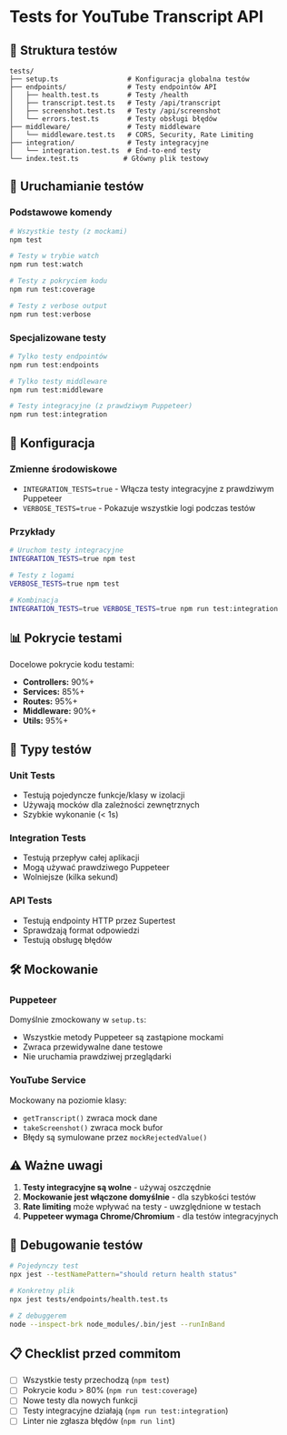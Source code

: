 # Tests for YouTube Transcript API

## 🧪 Struktura testów

```
tests/
├── setup.ts                 # Konfiguracja globalna testów
├── endpoints/               # Testy endpointów API
│   ├── health.test.ts       # Testy /health
│   ├── transcript.test.ts   # Testy /api/transcript
│   ├── screenshot.test.ts   # Testy /api/screenshot
│   └── errors.test.ts       # Testy obsługi błędów
├── middleware/              # Testy middleware
│   └── middleware.test.ts   # CORS, Security, Rate Limiting
├── integration/             # Testy integracyjne
│   └── integration.test.ts  # End-to-end testy
└── index.test.ts           # Główny plik testowy
```

## 🚀 Uruchamianie testów

### Podstawowe komendy

```bash
# Wszystkie testy (z mockami)
npm test

# Testy w trybie watch
npm run test:watch

# Testy z pokryciem kodu
npm run test:coverage

# Testy z verbose output
npm run test:verbose
```

### Specjalizowane testy

```bash
# Tylko testy endpointów
npm run test:endpoints

# Tylko testy middleware
npm run test:middleware

# Testy integracyjne (z prawdziwym Puppeteer)
npm run test:integration
```

## 🔧 Konfiguracja

### Zmienne środowiskowe

- `INTEGRATION_TESTS=true` - Włącza testy integracyjne z prawdziwym Puppeteer
- `VERBOSE_TESTS=true` - Pokazuje wszystkie logi podczas testów

### Przykłady

```bash
# Uruchom testy integracyjne
INTEGRATION_TESTS=true npm test

# Testy z logami
VERBOSE_TESTS=true npm test

# Kombinacja
INTEGRATION_TESTS=true VERBOSE_TESTS=true npm run test:integration
```

## 📊 Pokrycie testami

Docelowe pokrycie kodu testami:

- **Controllers:** 90%+
- **Services:** 85%+
- **Routes:** 95%+
- **Middleware:** 90%+
- **Utils:** 95%+

## 🎯 Typy testów

### Unit Tests

- Testują pojedyncze funkcje/klasy w izolacji
- Używają mocków dla zależności zewnętrznych
- Szybkie wykonanie (< 1s)

### Integration Tests

- Testują przepływ całej aplikacji
- Mogą używać prawdziwego Puppeteer
- Wolniejsze (kilka sekund)

### API Tests

- Testują endpointy HTTP przez Supertest
- Sprawdzają format odpowiedzi
- Testują obsługę błędów

## 🛠️ Mockowanie

### Puppeteer

Domyślnie zmockowany w `setup.ts`:

- Wszystkie metody Puppeteer są zastąpione mockami
- Zwraca przewidywalne dane testowe
- Nie uruchamia prawdziwej przeglądarki

### YouTube Service

Mockowany na poziomie klasy:

- `getTranscript()` zwraca mock dane
- `takeScreenshot()` zwraca mock bufor
- Błędy są symulowane przez `mockRejectedValue()`

## ⚠️ Ważne uwagi

1. **Testy integracyjne są wolne** - używaj oszczędnie
2. **Mockowanie jest włączone domyślnie** - dla szybkości testów
3. **Rate limiting** może wpływać na testy - uwzględnione w testach
4. **Puppeteer wymaga Chrome/Chromium** - dla testów integracyjnych

## 🐛 Debugowanie testów

```bash
# Pojedynczy test
npx jest --testNamePattern="should return health status"

# Konkretny plik
npx jest tests/endpoints/health.test.ts

# Z debuggerem
node --inspect-brk node_modules/.bin/jest --runInBand
```

## 📋 Checklist przed commitom

- [ ] Wszystkie testy przechodzą (`npm test`)
- [ ] Pokrycie kodu > 80% (`npm run test:coverage`)
- [ ] Nowe testy dla nowych funkcji
- [ ] Testy integracyjne działają (`npm run test:integration`)
- [ ] Linter nie zgłasza błędów (`npm run lint`)
